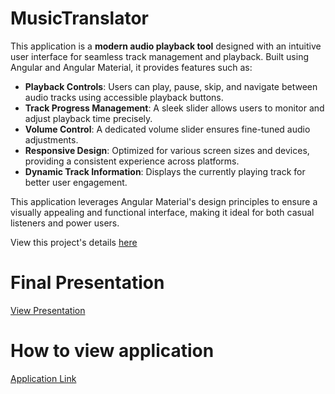 # MusicTranslator
This application is a **modern audio playback tool** designed with an intuitive user interface for seamless track management and playback. Built using Angular and Angular Material, it provides features such as:

- **Playback Controls**: Users can play, pause, skip, and navigate between audio tracks using accessible playback buttons.
- **Track Progress Management**: A sleek slider allows users to monitor and adjust playback time precisely.
- **Volume Control**: A dedicated volume slider ensures fine-tuned audio adjustments.
- **Responsive Design**: Optimized for various screen sizes and devices, providing a consistent experience across platforms.
- **Dynamic Track Information**: Displays the currently playing track for better user engagement.

This application leverages Angular Material's design principles to ensure a visually appealing and functional interface, making it ideal for both casual listeners and power users.

View this project's details [here](https://github.com/CS336-Final-Project/musicTranslator-project)

# Final Presentation
[View Presentation](https://docs.google.com/presentation/d/1cqSLBIkU1_qW4KZidC6KtROA3ameUfdI6C5NNzK8_yY/edit#slide=id.g323fdc12991_0_569)

# How to view application
[Application Link](https://tunelingual.web.app/)

